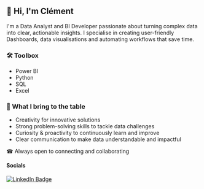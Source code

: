## 👋 Hi, I'm Clément

I'm a Data Analyst and BI Developer passionate about turning complex data into clear, actionable insights.
I specialise in creating user-friendly Dashboards, data visualisations and automating workflows that save time.

### 🛠️ Toolbox
- Power BI
- Python
- SQL
- Excel

### 🧠 What I bring to the table
- Creativity for innovative solutions
- Strong problem-solving skills to tackle data challenges
- Curiosity & proactivity to continuously learn and improve
- Clear communication to make data understandable and impactful

☎ Always open to connecting and collaborating

#### Socials
<div id="badges">
  <a href="https://www.linkedin.com/in/clementvillalard/">
    <img src="https://img.shields.io/badge/LinkedIn-blue?style=for-the-badge&logo=linkedin&logoColor=white" alt="LinkedIn Badge"/>
  </a>
</div>

<!--
**clemviz/clemviz** is a ✨ _special_ ✨ repository because its `README.md` (this file) appears on your GitHub profile.

Here are some ideas to get you started:

- 🔭 I’m currently working on ...
- 🌱 I’m currently learning ...
- 👯 I’m looking to collaborate on ...
- 🤔 I’m looking for help with ...
- 💬 Ask me about ...
- 📫 How to reach me: ...
- 😄 Pronouns: ...
- ⚡ Fun fact: ...
-->
